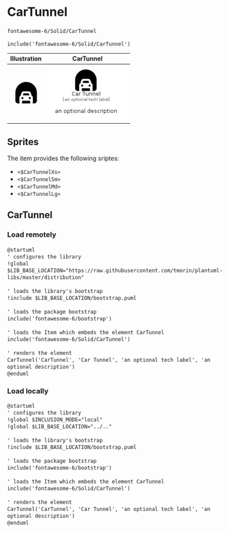 # CarTunnel


```text
fontawesome-6/Solid/CarTunnel
```

```text
include('fontawesome-6/Solid/CarTunnel')
```



| Illustration | CarTunnel |
| :---: | :---: |
| ![illustration for Illustration](../../fontawesome-6/Solid/CarTunnel.png) | ![illustration for CarTunnel](../../fontawesome-6/Solid/CarTunnel.Local.png) |



## Sprites
The item provides the following sriptes:

- `<$CarTunnelXs>`
- `<$CarTunnelSm>`
- `<$CarTunnelMd>`
- `<$CarTunnelLg>`





## CarTunnel

### Load remotely
```plantuml
@startuml
' configures the library
!global $LIB_BASE_LOCATION="https://raw.githubusercontent.com/tmorin/plantuml-libs/master/distribution"

' loads the library's bootstrap
!include $LIB_BASE_LOCATION/bootstrap.puml

' loads the package bootstrap
include('fontawesome-6/bootstrap')

' loads the Item which embeds the element CarTunnel
include('fontawesome-6/Solid/CarTunnel')

' renders the element
CarTunnel('CarTunnel', 'Car Tunnel', 'an optional tech label', 'an optional description')
@enduml
```

### Load locally
```plantuml
@startuml
' configures the library
!global $INCLUSION_MODE="local"
!global $LIB_BASE_LOCATION="../.."

' loads the library's bootstrap
!include $LIB_BASE_LOCATION/bootstrap.puml

' loads the package bootstrap
include('fontawesome-6/bootstrap')

' loads the Item which embeds the element CarTunnel
include('fontawesome-6/Solid/CarTunnel')

' renders the element
CarTunnel('CarTunnel', 'Car Tunnel', 'an optional tech label', 'an optional description')
@enduml
```

